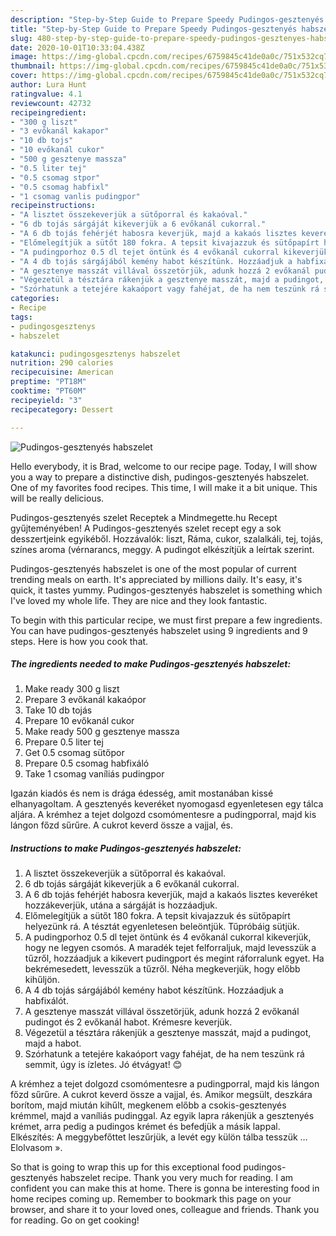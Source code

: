 ```yaml
---
description: "Step-by-Step Guide to Prepare Speedy Pudingos-gesztenyés habszelet"
title: "Step-by-Step Guide to Prepare Speedy Pudingos-gesztenyés habszelet"
slug: 480-step-by-step-guide-to-prepare-speedy-pudingos-gesztenyes-habszelet
date: 2020-10-01T10:33:04.438Z
image: https://img-global.cpcdn.com/recipes/6759845c41de0a0c/751x532cq70/pudingos-gesztenyes-habszelet-recept-foto.jpg
thumbnail: https://img-global.cpcdn.com/recipes/6759845c41de0a0c/751x532cq70/pudingos-gesztenyes-habszelet-recept-foto.jpg
cover: https://img-global.cpcdn.com/recipes/6759845c41de0a0c/751x532cq70/pudingos-gesztenyes-habszelet-recept-foto.jpg
author: Lura Hunt
ratingvalue: 4.1
reviewcount: 42732
recipeingredient:
- "300 g liszt"
- "3 evőkanál kakapor"
- "10 db tojs"
- "10 evőkanál cukor"
- "500 g gesztenye massza"
- "0.5 liter tej"
- "0.5 csomag stpor"
- "0.5 csomag habfixl"
- "1 csomag vanlis pudingpor"
recipeinstructions:
- "A lisztet összekeverjük a sütőporral és kakaóval."
- "6 db tojás sárgáját kikeverjük a 6 evőkanál cukorral."
- "A 6 db tojás fehérjét habosra keverjük, majd a kakaós lisztes keveréket hozzákeverjük, utána a sárgáját is hozzáadjuk."
- "Előmelegítjük a sütőt 180 fokra. A tepsit kivajazzuk és sütőpapírt helyezünk rá. A tésztát egyenletesen beleöntjük. Tűpróbáig sütjük."
- "A pudingporhoz 0.5 dl tejet öntünk és 4 evőkanál cukorral kikeverjük, hogy ne legyen csomós. A maradék tejet felforraljuk, majd levesszük a tűzről, hozzáadjuk a kikevert pudingport és megint ráforralunk egyet. Ha bekrémesedett, levesszük a tűzről. Néha megkeverjük, hogy előbb kihűljön."
- "A 4 db tojás sárgájából kemény habot készítünk. Hozzáadjuk a habfixálót."
- "A gesztenye masszát villával összetörjük, adunk hozzá 2 evőkanál pudingot és 2 evőkanál habot. Krémesre keverjük."
- "Végezetül a tésztára rákenjük a gesztenye masszát, majd a pudingot, majd a habot."
- "Szórhatunk a tetejére kakaóport vagy fahéjat, de ha nem teszünk rá semmit, úgy is ízletes. Jó étvágyat! 😊"
categories:
- Recipe
tags:
- pudingosgesztenys
- habszelet

katakunci: pudingosgesztenys habszelet 
nutrition: 290 calories
recipecuisine: American
preptime: "PT18M"
cooktime: "PT60M"
recipeyield: "3"
recipecategory: Dessert

---
```



![Pudingos-gesztenyés habszelet](https://img-global.cpcdn.com/recipes/6759845c41de0a0c/751x532cq70/pudingos-gesztenyes-habszelet-recept-foto.jpg)

Hello everybody, it is Brad, welcome to our recipe page. Today, I will show you a way to prepare a distinctive dish, pudingos-gesztenyés habszelet. One of my favorites food recipes. This time, I will make it a bit unique. This will be really delicious.

Pudingos-gesztenyés szelet Receptek a Mindmegette.hu Recept gyűjteményében! A Pudingos-gesztenyés szelet recept egy a sok desszertjeink egyikéből. Hozzávalók: liszt, Ráma, cukor, szalalkáli, tej, tojás, színes aroma (vérnarancs, meggy. A pudingot elkészítjük a leírtak szerint.

Pudingos-gesztenyés habszelet is one of the most popular of current trending meals on earth. It's appreciated by millions daily. It's easy, it's quick, it tastes yummy. Pudingos-gesztenyés habszelet is something which I've loved my whole life. They are nice and they look fantastic.


To begin with this particular recipe, we must first prepare a few ingredients. You can have pudingos-gesztenyés habszelet using 9 ingredients and 9 steps. Here is how you cook that.

<!--inarticleads1-->

##### The ingredients needed to make Pudingos-gesztenyés habszelet:

1. Make ready 300 g liszt
1. Prepare 3 evőkanál kakaópor
1. Take 10 db tojás
1. Prepare 10 evőkanál cukor
1. Make ready 500 g gesztenye massza
1. Prepare 0.5 liter tej
1. Get 0.5 csomag sütőpor
1. Prepare 0.5 csomag habfixáló
1. Take 1 csomag vaníliás pudingpor


Igazán kiadós és nem is drága édesség, amit mostanában kissé elhanyagoltam. A gesztenyés keveréket nyomogasd egyenletesen egy tálca aljára. A krémhez a tejet dolgozd csomómentesre a pudingporral, majd kis lángon főzd sűrűre. A cukrot keverd össze a vajjal, és. 

<!--inarticleads2-->

##### Instructions to make Pudingos-gesztenyés habszelet:

1. A lisztet összekeverjük a sütőporral és kakaóval.
1. 6 db tojás sárgáját kikeverjük a 6 evőkanál cukorral.
1. A 6 db tojás fehérjét habosra keverjük, majd a kakaós lisztes keveréket hozzákeverjük, utána a sárgáját is hozzáadjuk.
1. Előmelegítjük a sütőt 180 fokra. A tepsit kivajazzuk és sütőpapírt helyezünk rá. A tésztát egyenletesen beleöntjük. Tűpróbáig sütjük.
1. A pudingporhoz 0.5 dl tejet öntünk és 4 evőkanál cukorral kikeverjük, hogy ne legyen csomós. A maradék tejet felforraljuk, majd levesszük a tűzről, hozzáadjuk a kikevert pudingport és megint ráforralunk egyet. Ha bekrémesedett, levesszük a tűzről. Néha megkeverjük, hogy előbb kihűljön.
1. A 4 db tojás sárgájából kemény habot készítünk. Hozzáadjuk a habfixálót.
1. A gesztenye masszát villával összetörjük, adunk hozzá 2 evőkanál pudingot és 2 evőkanál habot. Krémesre keverjük.
1. Végezetül a tésztára rákenjük a gesztenye masszát, majd a pudingot, majd a habot.
1. Szórhatunk a tetejére kakaóport vagy fahéjat, de ha nem teszünk rá semmit, úgy is ízletes. Jó étvágyat! 😊


A krémhez a tejet dolgozd csomómentesre a pudingporral, majd kis lángon főzd sűrűre. A cukrot keverd össze a vajjal, és. Amikor megsült, deszkára borítom, majd miután kihűlt, megkenem előbb a csokis-gesztenyés krémmel, majd a vaníliás pudinggal. Az egyik lapra rákenjük a gesztenyés krémet, arra pedig a pudingos krémet és befedjük a másik lappal. Elkészítés: A meggybefőttet leszűrjük, a levét egy külön tálba tesszük …Elolvasom ». 

So that is going to wrap this up for this exceptional food pudingos-gesztenyés habszelet recipe. Thank you very much for reading. I am confident you can make this at home. There is gonna be interesting food in home recipes coming up. Remember to bookmark this page on your browser, and share it to your loved ones, colleague and friends. Thank you for reading. Go on get cooking!
